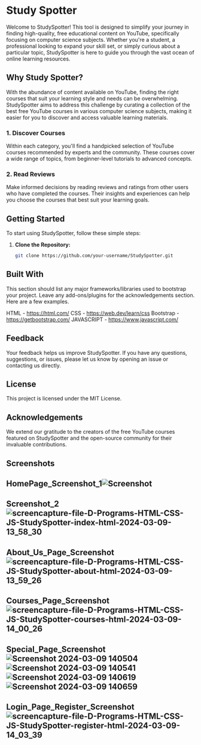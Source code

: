 
# Study Spotter


Welcome to StudySpotter! This tool is designed to simplify your journey in finding high-quality, free educational content on YouTube, specifically focusing on computer science subjects. Whether you're a student, a professional looking to expand your skill set, or simply curious about a particular topic, StudySpotter is here to guide you through the vast ocean of online learning resources.

## Why Study Spotter?

With the abundance of content available on YouTube, finding the right courses that suit your learning style and needs can be overwhelming. StudySpotter aims to address this challenge by curating a collection of the best free YouTube courses in various computer science subjects, making it easier for you to discover and access valuable learning materials.

### 1. Discover Courses
Within each category, you'll find a handpicked selection of YouTube courses recommended by experts and the community. These courses cover a wide range of topics, from beginner-level tutorials to advanced concepts.

### 2. Read Reviews
Make informed decisions by reading reviews and ratings from other users who have completed the courses. Their insights and experiences can help you choose the courses that best suit your learning goals.

## Getting Started

To start using StudySpotter, follow these simple steps:

1. **Clone the Repository:**  
   ```bash
   git clone https://github.com/your-username/StudySpotter.git

## Built With

This section should list any major frameworks/libraries used to bootstrap your project. Leave any add-ons/plugins for the acknowledgements section. Here are a few examples.

HTML - https://html.com/
CSS - https://web.dev/learn/css
Bootstrap - https://getbootstrap.com/
JAVASCRIPT - https://www.javascript.com/

## Feedback
Your feedback helps us improve StudySpotter. If you have any questions, suggestions, or issues, please let us know by opening an issue or contacting us directly.

## License
This project is licensed under the MIT License.

## Acknowledgements
We extend our gratitude to the creators of the free YouTube courses featured on StudySpotter and the open-source community for their invaluable contributions.
## Screenshots

## HomePage_Screenshot_1![Screenshot](https://github.com/Ayushd1409/StudySpotter/assets/115350571/cb5e6b2d-6093-43e0-8084-dcb3a3b2fb53)
## Screenshot_2![screencapture-file-D-Programs-HTML-CSS-JS-StudySpotter-index-html-2024-03-09-13_58_30](https://github.com/Ayushd1409/StudySpotter/assets/115350571/0e653f2b-1839-4833-be93-bfc5c1bc2a08)

## About_Us_Page_Screenshot![screencapture-file-D-Programs-HTML-CSS-JS-StudySpotter-about-html-2024-03-09-13_59_26](https://github.com/Ayushd1409/StudySpotter/assets/115350571/b4ba4b7f-5229-427e-886f-e23965384304)

## Courses_Page_Screenshot![screencapture-file-D-Programs-HTML-CSS-JS-StudySpotter-courses-html-2024-03-09-14_00_26](https://github.com/Ayushd1409/StudySpotter/assets/115350571/dd1e1a49-7620-4b79-8c0f-9c6beaf18d80)

## Special_Page_Screenshot![Screenshot 2024-03-09 140504](https://github.com/Ayushd1409/StudySpotter/assets/115350571/2b28cc52-d6ea-4ef5-8bf4-337c146749c4)![Screenshot 2024-03-09 140541](https://github.com/Ayushd1409/StudySpotter/assets/115350571/8d50694f-7b82-4e90-a2ad-c7f8829da121)![Screenshot 2024-03-09 140619](https://github.com/Ayushd1409/StudySpotter/assets/115350571/061f6572-1d75-4078-b999-b4239a4e75ab)![Screenshot 2024-03-09 140659](https://github.com/Ayushd1409/StudySpotter/assets/115350571/d6e3ec73-df60-495f-9f5d-56702773ee0c)

## Login_Page_Register_Screenshot![screencapture-file-D-Programs-HTML-CSS-JS-StudySpotter-register-html-2024-03-09-14_03_39](https://github.com/Ayushd1409/StudySpotter/assets/115350571/9bd4bd65-474d-48f7-844a-bf1ffe89cbf2)





